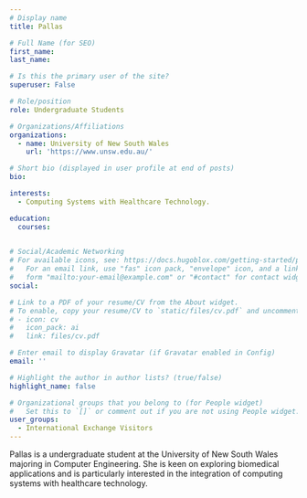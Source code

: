 ```yaml
---
# Display name
title: Pallas

# Full Name (for SEO)
first_name: 
last_name: 

# Is this the primary user of the site?
superuser: False

# Role/position
role: Undergraduate Students

# Organizations/Affiliations
organizations:
  - name: University of New South Wales
    url: 'https://www.unsw.edu.au/'

# Short bio (displayed in user profile at end of posts)
bio: 

interests:
  - Computing Systems with Healthcare Technology.

education:
  courses:
    

# Social/Academic Networking
# For available icons, see: https://docs.hugoblox.com/getting-started/page-builder/#icons
#   For an email link, use "fas" icon pack, "envelope" icon, and a link in the
#   form "mailto:your-email@example.com" or "#contact" for contact widget.
social:

# Link to a PDF of your resume/CV from the About widget.
# To enable, copy your resume/CV to `static/files/cv.pdf` and uncomment the lines below.
# - icon: cv
#   icon_pack: ai
#   link: files/cv.pdf

# Enter email to display Gravatar (if Gravatar enabled in Config)
email: ''

# Highlight the author in author lists? (true/false)
highlight_name: false

# Organizational groups that you belong to (for People widget)
#   Set this to `[]` or comment out if you are not using People widget.
user_groups:
  - International Exchange Visitors
---
```


Pallas is a undergraduate student at the University of New South Wales majoring in Computer Engineering. She is keen on exploring biomedical applications and is particularly interested in the integration of computing systems with healthcare technology.
